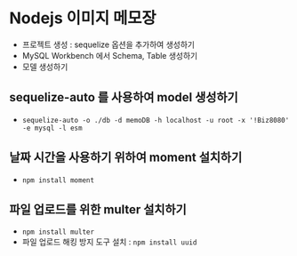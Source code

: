 # Nodejs 이미지 메모장
- 프로젝트 생성 : sequelize 옵션을 추가하여 생성하기
- MySQL Workbench 에서 Schema, Table 생성하기
- 모델 생성하기

## sequelize-auto 를 사용하여 model 생성하기
- ` sequelize-auto -o ./db -d memoDB -h localhost -u root -x '!Biz8080' -e mysql -l esm `

## 날짜 시간을 사용하기 위하여 moment 설치하기
- `npm install moment`

## 파일 업로드를 위한 multer 설치하기
- `npm install multer`
- 파일 업로드 해킹 방지 도구 설치 : `npm install uuid`